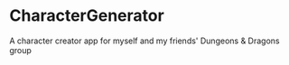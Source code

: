 # CharacterGenerator
A character creator app for myself and my friends' Dungeons &amp; Dragons group
